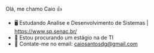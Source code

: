 Olá, me chamo Caio 👍

- 🖥️ Estudando Analise e Desenvolvimento de Sistemas | https://www.sp.senac.br/
- 🤔 Estou procurando um estágio na de TI
- 📧 Contate-me no email: caiosantosdg@gmail.com


 
